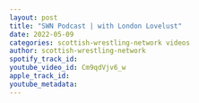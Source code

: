 ```yaml
---
layout: post
title: "SWN Podcast | with London Lovelust"
date: 2022-05-09
categories: scottish-wrestling-network videos
author: scottish-wrestling-network
spotify_track_id: 
youtube_video_id: Cm9qdVjv6_w
apple_track_id: 
youtube_metadata: 
---
```

